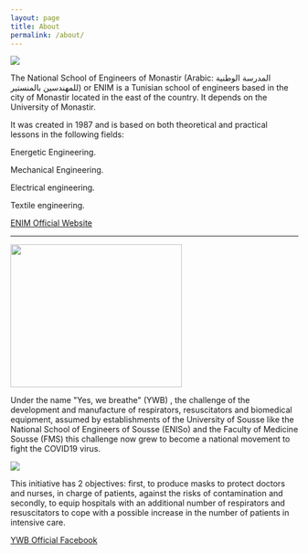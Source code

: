 ```yaml
---
layout: page
title: About
permalink: /about/
---
```

<img src="/ENIM-Breathing-Aid-System/assets/Media/Enim_logo.png">

The National School of Engineers of Monastir (Arabic: المدرسة الوطنية للمهندسين بالمنستير) or ENIM is a Tunisian school of engineers based in the city of Monastir located in the east of the country. It depends on the University of Monastir.

It was created in 1987 and is based on both theoretical and practical lessons in the following fields:

 Energetic Engineering.

 Mechanical Engineering.

 Electrical engineering.

 Textile engineering.


[ENIM Official Website](http://www.enim.rnu.tn/)

<hr />
<img src="/ENIM-Breathing-Aid-System/assets/Media/YWB-logo.png" style="width:300px;height:250px;" />

Under the name "Yes, we breathe" (YWB) , the challenge of the development and manufacture of respirators, resuscitators and biomedical equipment, assumed by establishments of the University of Sousse like the National School of Engineers of Sousse (ENISo) and the Faculty of Medicine Sousse (FMS)   this challenge now grew to become a national movement to fight the COVID19 virus.

<img src="/ENIM-Breathing-Aid-System/assets/Media/collectif2.png" >


This initiative has 2 objectives: first, to produce masks to protect doctors and nurses, in charge of patients, against the risks of contamination and secondly, to equip hospitals with an additional number of respirators and resuscitators to cope with a possible increase in the number of patients in intensive care.

[YWB Official Facebook](https://www.facebook.com/YES-WE-Breathe-107629674214127/)
